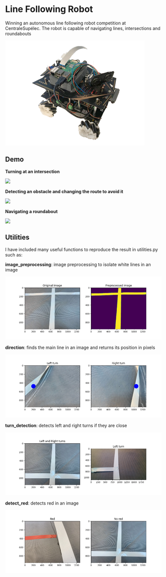 # Line Following Robot
Winning an autonomous line following robot competition at CentraleSupélec. The robot is capable of navigating lines, intersections and roundabouts

![](media/robot.png)

## Demo
**Turning at an intersection**

![](media/intersection.gif)

**Detecting an obstacle and changing the route to avoid it**

![](media/obstacle.gif)

**Navigating a roundabout**

![](media/roundabout.gif)

## Utilities
I have included many useful functions to reproduce the result in utilities.py such as:

**image_preprocessing**: image preprocessing to isolate white lines in an image

![](media/image_preprocessing.png)

**direction**: finds the main line in an image and returns its position in pixels

![](media/direction.png)

**turn_detection**: detects left and right turns if they are close

![](media/turn_detection.png)

**detect_red**: detects red in an image

![](media/detect_red.png)
